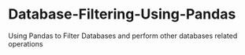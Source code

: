 # Database-Filtering-Using-Pandas
Using Pandas to Filter Databases and perform other databases related operations
